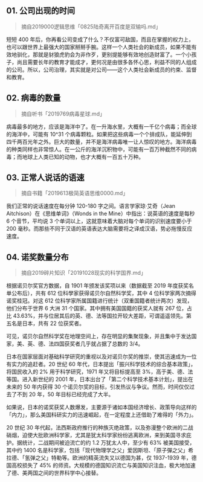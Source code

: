 ## 01. 公司出现的时间
> 摘自2019000逻辑思维「0825陆奇离开百度是双输吗.md」

短短 400 年后，你再看公司变成了什么？不仅富可敌国，而且在掌握的权力上，也可以跟世界上最强大的国家掰掰手腕。这样一个人类社会的新成员，如果不能有效地驯化，那就是豺狼虎豹会为非作歹，更别提能够有效地创造财富了。一个小孩子，尚且需要长年的教育才能成才，更何况是由很多各怀心思，利益不同的人组成的公司。所以，公司治理，其实就是对公司——这个人类社会新成员的约束、监督和教育。

## 02. 病毒的数量
> 摘自听书「2019769病毒星球.md」

病毒最多的地方，应该是海洋中了。在一升海水里，大概有一千亿个病毒；而全球的海洋中，可能有 10^31 个病毒颗粒。如果把这些病毒一个个排成队，能延伸到四千两百光年之外。巨大的数量，并不是海洋病毒唯一让人惊叹的地方。海洋病毒的种类同样也非常惊人。在一公斤的海洋沉积物中，可能有一百万种截然不同的病毒；而地球上人类已知的动物，也才大概有一百五十万种。

## 03. 正常人说话的语速
> 摘自书籍「2019613极简英语思维0000.md」

我们正常的说话速度在每分钟 120-180 字之间。语言学家琼·艾奇（Jean Aitchison）在《思维单词》（Wonds in the Mine）中指出：说英语的速度是每秒 6 个音节，平均说 3 个单词以上，这就意味着大脑对每个单词的识别速度要小于 200 毫秒。而那些不同于汉语的英语表达大脑需要将之译成汉语，势必拖慢反应速度。

## 04. 诺奖数量分布
> 摘自2019碎片知识「20191028现实的科学国界.md」

根据诺贝尔奖官方数据，自 1901 年颁发该奖项以来（数据截至 2019 年度获奖名单公布后），共有 612 位科學家获得诺贝尔自然科学奖，其中 4 位科学家两次摘得诺奖桂冠。对这 612 位科学家所属国籍进行统计（双重国籍者统计两次）发现，他们分布于世界 6 大洲 31 个国家。其中拥有美国国籍的获奖人就有 267 位，占比 43.63%，并与位居其后的英、德、法等国拉开较大差距，可谓遥遥领先。第五名是日本，共有 22 位获奖者。

可见，诺贝尔自然科学奖在地理空间上，存在明显的集聚现象，并且集中于发达国家，美、英、德、法四国获奖者几乎就占据了总数的 3/4。

日本在国家层面对基础科学研究的重视以及对诺贝尔奖的推崇，使其迅速成为一位有实力的追赶者。20 世纪 60 年代，日本提出「振兴科学技术的综合基本政策」，将国民收入的 2% 用于科学研究，1971 年又将目标提高至 3%，高于美、德、法等国。进入新世纪的 2001 年，日本出台了「第二个科学技术基本计划」，提出在未来的 50 年内获得 30 个诺贝尔奖的目标，引发热议与争议。然而，时间仅仅过去了不到 20 年，50 年目标已经完成了大半。

如果说，日本的诺奖获奖人数爆发，主要源于诸如本国经济增长、政策导向这样的「内力」，那么美国科研实力的迅速崛起，在一定程度上还借助了难得的「外力」。

20 世纪 30 年代起，法西斯政府推行的种族灭绝政策，以及弥漫整个欧洲的二战硝烟，迫使大批欧洲科学家，尤其是犹太科学家纷纷逃离欧洲，来到美国寻求庇护。据统计，二战期间被迫流亡的约 1.2 万犹太人中，至少有 63% 被美国接受，其中约 1400 名是科学家，包括「现代物理学之父」爱因斯坦、「原子彈之父」希拉德、「氢弹之父」特勒等。欧洲的精英流失又以德国为甚，仅 1937-1939 年，德国高校损失了 45% 的师资。大规模的德国知识流亡与美国知识注血，极大地加速了德、美两国之间的世界科学中心接替。


